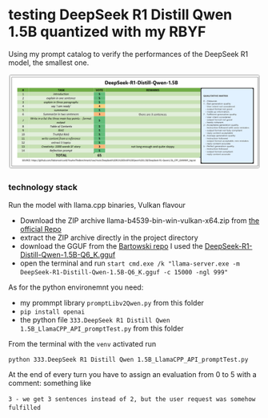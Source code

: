 # testing DeepSeek R1 Distill Qwen 1.5B quantized with my RBYF
Using my prompt catalog to verify the performances of the DeepSeek R1 model, the smallest one.

<img src='https://github.com/fabiomatricardi/YouAreTheBenchmark/raw/main/DeepSeek%20R1%20Distill%20Qwen%201.5B/DeepSeek-R1-Qwen1.5b_CPP_GMMMY_table_eval.jpg' width=900>

### technology stack
Run the model with llama.cpp binaries, Vulkan flavour

- Download the ZIP archive llama-b4539-bin-win-vulkan-x64.zip from [the official Repo](https://github.com/ggerganov/llama.cpp/releases/download/b4539/llama-b4539-bin-win-vulkan-x64.zip)
- extract the ZIP archive directly in the project directory
- download the GGUF from the [Bartowski repo](https://huggingface.co/bartowski/DeepSeek-R1-Distill-Qwen-1.5B-GGUF) I used the [DeepSeek-R1-Distill-Qwen-1.5B-Q6_K.gguf](https://huggingface.co/bartowski/DeepSeek-R1-Distill-Qwen-1.5B-GGUF/resolve/main/DeepSeek-R1-Distill-Qwen-1.5B-Q6_K.gguf?download=true)
- open the terminal and run `start cmd.exe /k "llama-server.exe -m DeepSeek-R1-Distill-Qwen-1.5B-Q6_K.gguf -c 15000 -ngl 999"`

As for the python environemnt you need:
- my prommpt library `promptLibv2Qwen.py` from this folder
- `pip install openai`
- the python file `333.DeepSeek R1 Distill Qwen 1.5B_LlamaCPP_API_promptTest.py` from this folder 

From the terminal with the `venv` activated run
```
python 333.DeepSeek R1 Distill Qwen 1.5B_LlamaCPP_API_promptTest.py
```

At the end of every turn you have to assign an evaluation from 0 to 5 with a comment: something like

`3 - we get 3 sentences instead of 2, but the user request was somehow fulfilled`
